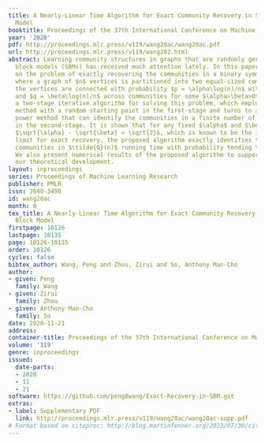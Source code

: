 ```yaml
---
title: A Nearly-Linear Time Algorithm for Exact Community Recovery in Stochastic Block
  Model
booktitle: Proceedings of the 37th International Conference on Machine Learning
year: '2020'
pdf: http://proceedings.mlr.press/v119/wang20ac/wang20ac.pdf
url: http://proceedings.mlr.press/v119/wang202.html
abstract: Learning community structures in graphs that are randomly generated by stochastic
  block models (SBMs) has received much attention lately. In this paper, we focus
  on the problem of exactly recovering the communities in a binary symmetric SBM,
  where a graph of $n$ vertices is partitioned into two equal-sized communities and
  the vertices are connected with probability $p = \alpha\log(n)/n$ within communities
  and $q = \beta\log(n)/n$ across communities for some $\alpha>\beta>0$. We propose
  a two-stage iterative algorithm for solving this problem, which employs the power
  method with a random starting point in the first-stage and turns to a generalized
  power method that can identify the communities in a finite number of iterations
  in the second-stage. It is shown that for any fixed $\alpha$ and $\beta$ such that
  $\sqrt{\alpha} - \sqrt{\beta} > \sqrt{2}$, which is known to be the information-theoretical
  limit for exact recovery, the proposed algorithm exactly identifies the underlying
  communities in $\tilde{O}(n)$ running time with probability tending to one as $n\rightarrow\infty$.
  We also present numerical results of the proposed algorithm to support and complement
  our theoretical development.
layout: inproceedings
series: Proceedings of Machine Learning Research
publisher: PMLR
issn: 2640-3498
id: wang20ac
month: 0
tex_title: A Nearly-Linear Time Algorithm for Exact Community Recovery in Stochastic
  Block Model
firstpage: 10126
lastpage: 10135
page: 10126-10135
order: 10126
cycles: false
bibtex_author: Wang, Peng and Zhou, Zirui and So, Anthony Man-Cho
author:
- given: Peng
  family: Wang
- given: Zirui
  family: Zhou
- given: Anthony Man-Cho
  family: So
date: 2020-11-21
address: 
container-title: Proceedings of the 37th International Conference on Machine Learning
volume: '119'
genre: inproceedings
issued:
  date-parts:
  - 2020
  - 11
  - 21
software: https://github.com/peng8wang/Exact-Recovery-in-SBM.git
extras:
- label: Supplementary PDF
  link: http://proceedings.mlr.press/v119/wang20ac/wang20ac-supp.pdf
# Format based on citeproc: http://blog.martinfenner.org/2013/07/30/citeproc-yaml-for-bibliographies/
---
```


